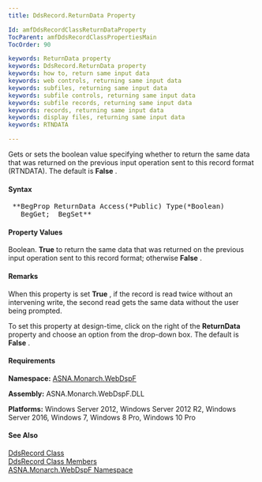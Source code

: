 ```yaml
---
title: DdsRecord.ReturnData Property

Id: amfDdsRecordClassReturnDataProperty
TocParent: amfDdsRecordClassPropertiesMain
TocOrder: 90

keywords: ReturnData property
keywords: DdsRecord.ReturnData property
keywords: how to, return same input data
keywords: web controls, returning same input data
keywords: subfiles, returning same input data
keywords: subfile controls, returning same input data
keywords: subfile records, returning same input data
keywords: records, returning same input data
keywords: display files, returning same input data
keywords: RTNDATA

---
```


Gets or sets the boolean value specifying whether to return the same data that was returned on the previous input operation sent to this record format (RTNDATA). The default is **False** .

#### Syntax
<pre class="prettyprint"> **BegProp ReturnData Access(*Public) Type(*Boolean)
   BegGet;  BegSet** </pre>

#### Property Values
Boolean. **True** to return the same data that was returned on the previous input operation sent to this record format; otherwise **False** .

#### Remarks
When this property is set **True** , if the record is read twice without an intervening write, the second read gets the same data without the user being prompted.

To set this property at design-time, click on the right of the **ReturnData** property and choose an option from the drop-down box. The default is **False** .

#### Requirements
**Namespace:** [ASNA.Monarch.WebDspF](amfWebDspFNamespace.html)

**Assembly:** ASNA.Monarch.WebDspF.DLL

**Platforms:** Windows Server 2012, Windows Server 2012 R2, Windows Server 2016, Windows 7, Windows 8 Pro, Windows 10 Pro

#### See Also
[DdsRecord Class](amfDdsRecordClass.html) <br /> [ DdsRecord Class Members](amfDdsRecordClassMembers.html) <br /> [ ASNA.Monarch.WebDspF Namespace](amfWebDspFNamespace.html) 
